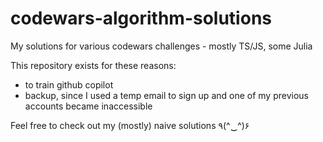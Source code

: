 # codewars-algorithm-solutions
My solutions for various codewars challenges - mostly TS/JS, some Julia

This repository exists for these reasons: 
- to train github copilot
- backup, since I used a temp email to sign up and one of my previous accounts became inaccessible

Feel free to check out my (mostly) naive solutions ٩(^‿^)۶
